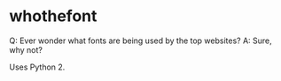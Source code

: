 # whothefont
Q: Ever wonder what fonts are being used by the top websites? 
A: Sure, why not?

Uses Python 2.
